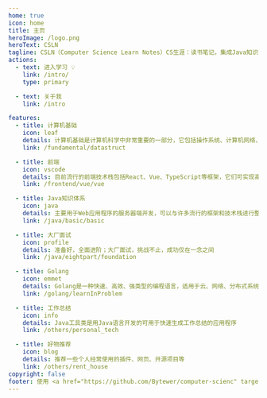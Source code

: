 ```yaml
---
home: true
icon: home
title: 主页
heroImage: /logo.png
heroText: CSLN
tagline: CSLN（Computer Science Learn Notes）CS生涯：读书笔记，集成Java知识体系！
actions:
  - text: 进入学习 💡
    link: /intro/
    type: primary

  - text: 关于我
    link: /intro

features:
  - title: 计算机基础
    icon: leaf
    details: 计算机基础是计算机科学中非常重要的一部分，它包括操作系统、计算机网络、数据结构、计算机组成原理等方面。
    link: /fundamental/datastruct

  - title: 前端
    icon: vscode
    details: 目前流行的前端技术栈包括React、Vue、TypeScript等框架，它们可实现高效的开发、优化和管理Web应用程序
    link: /frontend/vue/vue

  - title: Java知识体系
    icon: java
    details: 主要用于Web应用程序的服务器端开发，可以与许多流行的框架和技术栈进行整合，如Spring、MyBatis等
    link: /java/basic/basic

  - title: 大厂面试
    icon: profile
    details: 准备好，全面进阶；大厂面试，挑战不止，成功仅在一念之间
    link: /java/eightpart/foundation

  - title: Golang
    icon: emmet
    details: Golang是一种快速、高效、强类型的编程语言，适用于云、网络、分布式系统等领域
    link: /golang/learnInProblem

  - title: 工作总结
    icon: info
    details: Java工具类是用Java语言开发的可用于快速生成工作总结的应用程序
    link: /others/personal_tech

  - title: 好物推荐
    icon: blog
    details: 推荐一些个人经常使用的插件、网页、开源项目等
    link: /others/rent_house
copyright: false
footer: 使用 <a href="https://github.com/Bytewer/computer-scienc" target="_blank">Github © 2023 Computer Science Learn Notes</a> MIT 协议, 版权所有 © 2023-present zhiyu1998
---
```

